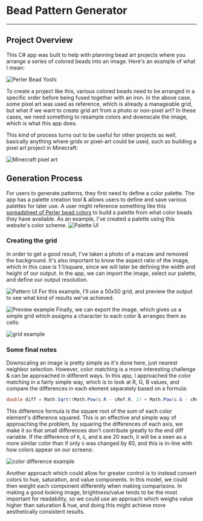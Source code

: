 # Bead Pattern Generator

---

## Project Overview

This C# app was built to help with planning bead art projects where you arrange a series of colored beads into an image. Here's an example of what I mean:

![Perler Bead Yoshi](/mdimages/perler%20example.png)

To create a project like this, various colored beads need to be arranged in a specific order before being fused together with an iron.
In the above case, some pixel art was used as reference, which is already a manageable grid, but what if we want to create grid art from a photo or non-pixel art?
In these cases, we need something to resample colors and downscale the image, which is what this app does.

This kind of process turns out to be useful for other projects as well, basically anything where grids or pixel-art could be used, such as building a pixel art project in Minecraft:

![Minecraft pixel art](/mdimages/minecraft.png)

## Generation Process

For users to generate patterns, they first need to define a color palette. The app has a palette creation tool & allows users to define and save various palettes for later use.
A user might reference something like this [spreadsheet of Perler bead colors](https://docs.google.com/spreadsheets/d/1u9CIj65P48rnmLr3yLIg096lRP-w-txcqBVfKnaCDZc) to build a palette from what color beads they have available.
As an example, I've created a palette using this website's color scheme.
![Palette UI](/mdimages/palette%20ui.png)

### Creating the grid

In order to get a good result, I've taken a photo of a macaw and removed the background. It's also important to know the aspect ratio of the image, which in this case is 1:1/square, since we will later be defining the width and height of our output.
In the app, we can import the image, select our palette, and define our output resolution.

![Pattern UI](/mdimages/pattern%20ui.png)
For this example, I'll use a 50x50 grid, and preview the output to see what kind of results we've achieved.

![Preview example](/mdimages/preview%20example.png)
Finally, we can export the image, which gives us a simple grid which assigms a character to each color & arranges them as cells:

![grid example](/mdimages/grid%20example.png)

### Some final notes

Downscaling an image is pretty simple as it's done here, just nearest neighbor selection. However, color matching is a more interesting challenge & can be approached in different ways.
In this app, I approached the color matching in a fairly simple way, which is to look at R, G, B values, and compare the differences in each element separately based on a formula:

```C#
double diff = Math.Sqrt((Math.Pow(c.R - cRef.R, 2) + Math.Pow(c.G - cRef.G, 2) + Math.Pow(c.B - cRef.B, 2)));
```

This difference formula is the square root of the sum of each color element's difference squared.
This is an effective and simple way of approaching the problem, by squaring the differences of each axis, we make it so that small differences don't contribute greatly to the end diff variable.
If the difference of `R`, `G`, and `B` are 20 each, it will be a seen as a more similar color than if only `G` was changed by 60, and this is in-line with how colors appear on our screens:

![color difference example](/mdimages/color%20tree.png)

Another approach which could allow for greater control is to instead convert colors to hue, saturation, and value components. In this model, we could then weight each component differently when making comparisons.
In making a good looking image, brightness/value tends to be the most important for readability, so we could use an approach which weighs value higher than saturation & hue, and doing this might achieve more aesthetically consistent results.
